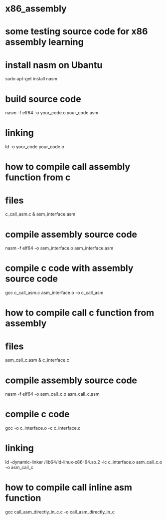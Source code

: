 # x86_assembly
# some testing source code for x86 assembly learning

# install nasm on Ubantu
sudo apt-get install nasm
# build source code
nasm -f elf64 -o your_code.o your_code.asm
# linking
ld -o your_code your_code.o

# how to compile call assembly function from c
# files
c_call_asm.c & asm_interface.asm
# compile assembly source code
nasm -f elf64 -o asm_interface.o asm_interface.asm
# compile c code with assembly source code
gcc c_call_asm.c asm_interface.o -o c_call_asm

# how to compile call c function from assembly
# files
asm_call_c.asm & c_interface.c
# compile assembly source code
nasm -f elf64 -o asm_call_c.o asm_call_c.asm
# compile c code
gcc -o c_interface.o -c c_interface.c
# linking
ld -dynamic-linker /lib64/ld-linux-x86-64.so.2 -lc c_interface.o asm_call_c.o -o asm_call_c

# how to compile call inline asm function
gcc call_asm_directly_in_c.c -o call_asm_directly_in_c
